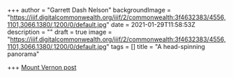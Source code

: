 +++
author = "Garrett Dash Nelson"
backgroundImage = "https://iiif.digitalcommonwealth.org/iiif/2/commonwealth:3f4632383/4556,1101,3066,1380/,1200/0/default.jpg"
date = 2021-01-29T11:58:53Z
description = ""
draft = true
image = "https://iiif.digitalcommonwealth.org/iiif/2/commonwealth:3f4632383/4556,1101,3066,1380/,1200/0/default.jpg"
tags = []
title = "A head-spinning panorama"

+++
[Mount Vernon post](https://www.mountvernon.org/library/research-library/special-collections-and-archives/richard-h-brown-revolutionary-war-map-collection/an-18th-century-view-from-beacon-hill/)

<link rel="stylesheet" href="https://cdn.jsdelivr.net/npm/pannellum@2.5.6/build/pannellum.css"/>
<script type="text/javascript" src="https://cdn.jsdelivr.net/npm/pannellum@2.5.6/build/pannellum.js"></script>

<div id="mt-washington-pano" style="width: 100%; height: 500px;"></div>

<script>
pannellum.viewer('mt-washington-pano', {
    "type": "equirectangular",
    "panorama": "https://geoservices.leventhalmap.org/files/panoramas/mt-washington-pano.jpg"
});
</script>